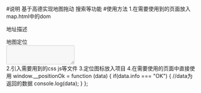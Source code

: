 #说明
基于高德实现地图拖动 搜索等功能 
#使用方法
1.在需要使用到的页面放入map.html中的dom
<div class="weui-cells">
        <div class="weui-cell">
            <div class="weui-cell__bd">
                <p>地址描述</p>
            </div>
            <div class="weui-cell__ft">
                <!--<input name="EVEN_ADDR"  type="text" placeholder="" disabled="disabled">-->
                <span class=" weui-input text-right adress">地图定位</span>
                <span class="address_map"></span>
            </div>
        </div>
    </div>
    <div class="textarea_map">
        <textarea name="DESCRIPTION" class="weui-textarea" placeholder=""rows="3" disabled="disabled" id="textarea_map"></textarea>
    </div>
2.引入需要用到的css js等文件
3.定位图标放入项目
4.在需要使用的页面中直接使用
window.__positionOk = function (data) {
    if(data.info === "OK") {
        //data为返回的数据
        console.log(data);
    }
};
